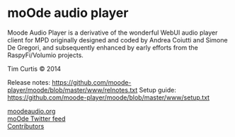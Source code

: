 # moOde audio player

Moode Audio Player is a derivative of the wonderful WebUI audio player client for MPD originally designed and coded by Andrea Coiutti and Simone De Gregori, and subsequently enhanced by early efforts from the RaspyFi/Volumio projects.

Tim Curtis © 2014

Release notes:
https://github.com/moode-player/moode/blob/master/www/relnotes.txt
Setup guide:
https://github.com/moode-player/moode/blob/master/www/setup.txt

<a href="http://moodeaudio.org" target="_blank">moodeaudio.org</a><br>
<a href="https://twitter.com/MoodeAudio" target="_blank">moOde Twitter feed</a><br>
<a href="http://moodeaudio.org/docs/CONTRIBS.html" target="_blank">Contributors</a><br>
